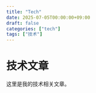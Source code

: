 ```yaml
---
title: "Tech"
date: 2025-07-05T00:00:00+09:00
draft: false
categories: ["tech"]
tags: ["技术"]
---
```


# 技术文章

这里是我的技术相关文章。
